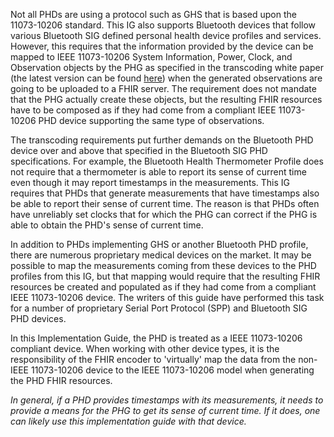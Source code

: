 Not all PHDs are using a protocol such as GHS that is based upon the 11073-10206 standard. This IG also supports Bluetooth devices that follow various Bluetooth SIG defined personal health device profiles and services. However, this requires that the information provided by the device can be mapped to IEEE 11073-10206 System Information, Power, Clock, and Observation objects by the PHG as specified in the transcoding white paper (the latest version can be found [here](https://www.bluetooth.com/bluetooth-resources/personal-health-devices-transcoding/)) when the generated observations are going to be uploaded to a FHIR server. The requirement does not mandate that the PHG actually create these objects, but the resulting FHIR resources have to be composed as if they had come from a compliant IEEE 11073-10206 PHD device supporting the same type of observations.

The transcoding requirements put further demands on the Bluetooth PHD device over and above that specified in the Bluetooth SIG PHD specifications. For example, the Bluetooth Health Thermometer Profile does not require that a thermometer is able to report its sense of current time even though it may report timestamps in the measurements. This IG requires that PHDs that generate measurements that have timestamps also be able to report their sense of current time. The reason is that PHDs often have unreliably set clocks that for which the PHG can correct if the PHG is able to obtain the PHD's sense of current time.

In addition to PHDs implementing GHS or another Bluetooth PHD profile, there are numerous proprietary medical devices on the market. It may be possible to map the measurements coming from these devices to the PHD profiles from this IG, but that mapping would require that the resulting FHIR resources be created and populated as if they had come from a compliant IEEE 11073-10206 device. The writers of this guide have performed this task for a number of proprietary Serial Port Protocol (SPP) and Bluetooth SIG PHD devices.

In this Implementation Guide, the PHD is treated as a IEEE 11073-10206 compliant device. When working with other device types, it is the responsibility of the FHIR encoder to 'virtually' map the data from the non-IEEE 11073-10206 device to the IEEE 11073-10206 model when generating the PHD FHIR resources.

*In general, if a PHD provides timestamps with its measurements, it needs to provide a means for the PHG to get its sense of current time. If it does, one can likely use this implementation guide with that device.*

